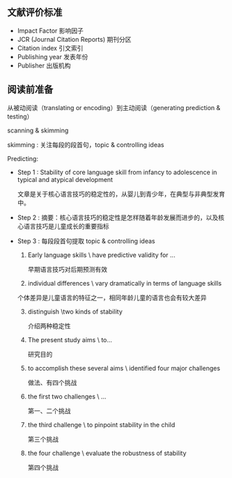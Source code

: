 ## 文献评价标准

+ Impact Factor 影响因子
+ JCR (Journal Citation Reports) 期刊分区
+ Citation index 引文索引
+ Publishing year 发表年份
+ Publisher 出版机构

## 阅读前准备

从被动阅读（translating or encoding）到主动阅读（generating prediction & testing）

scanning & skimming

skimming : 关注每段的段首句，topic & controlling ideas

Predicting: 

+ Step 1 : Stability of core language skill from infancy to adolescence in typical and atypical development

  ​			  文章是关于核心语言技巧的稳定性的，从婴儿到青少年，在典型与非典型发育中。

+ Step 2 : 摘要：核心语言技巧的稳定性是怎样随着年龄发展而进步的，以及核心语言技巧是儿童成长的重要指标

+ Step 3 : 每段段首句提取 topic & controlling ideas

  1. Early language skills \ have predictive validity for ...

     早期语言技巧对后期预测有效

  2.  individual differences \ vary dramatically in terms of language skills

     个体差异是儿童语言的特征之一，相同年龄儿童的语言也会有较大差异

  3. distinguish \two kinds of stability

     介绍两种稳定性 

  4. The present study aims \ to...

     研究目的

  5. to accomplish these several aims \ identified four major challenges

     做法、有四个挑战

  6. the first two challenges \ ...

     第一、二个挑战

  7. the third challenge \ to pinpoint stability in the child

     第三个挑战

  8. the four challenge \ evaluate the robustness of stability 

     第四个挑战